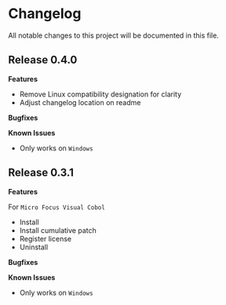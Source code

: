 # Changelog

All notable changes to this project will be documented in this file.

## Release 0.4.0

**Features**

* Remove Linux compatibility designation for clarity
* Adjust changelog location on readme

**Bugfixes**

**Known Issues**

* Only works on `Windows`

## Release 0.3.1

**Features**

For `Micro Focus Visual Cobol`
* Install
* Install cumulative patch
* Register license
* Uninstall

**Bugfixes**

**Known Issues**

* Only works on `Windows`
